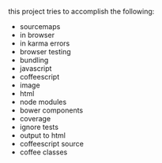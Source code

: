 this project tries to accomplish the following:

 - sourcemaps
  - in browser
  - in karma errors
 - browser testing
 - bundling
  - javascript
  - coffeescript
  - image
  - html
  - node modules
  - bower components
 - coverage
  - ignore tests
  - output to html
  - coffeescript source
  - coffee classes
